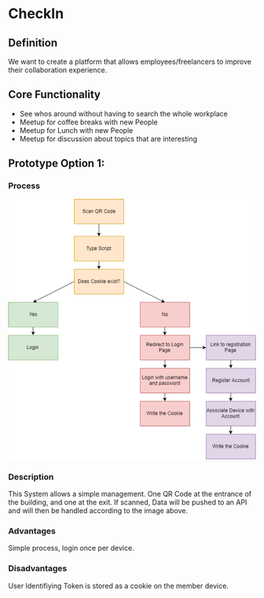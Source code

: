 # CheckIn

## Definition

We want to create a platform that allows employees/freelancers to improve their collaboration experience.

## Core Functionality

  - See whos around without having to search the whole workplace
  - Meetup for coffee breaks with new People
  - Meetup for Lunch with new People
  - Meetup for discussion about topics that are interesting
  
 ## Prototype Option 1:
 
 ### Process

 ![Process](https://github.com/M-Weirauch/CheckIn/blob/master/readme/process.png)
 
### Description

This System allows a simple management. One QR Code at the entrance of the building, and one at the exit. If scanned, Data will be pushed to an API
and will then be handled according to the image above.

### Advantages

Simple process, login once per device.

### Disadvantages

User Identifiying Token is stored as a cookie on the member device.
